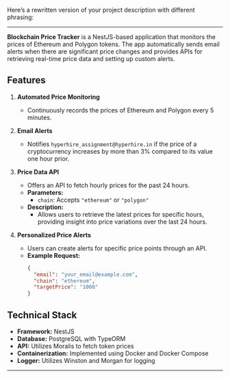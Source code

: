 Here’s a rewritten version of your project description with different phrasing:

---

**Blockchain Price Tracker** is a NestJS-based application that monitors the prices of Ethereum and Polygon tokens. The app automatically sends email alerts when there are significant price changes and provides APIs for retrieving real-time price data and setting up custom alerts.

## Features

1. **Automated Price Monitoring**

   - Continuously records the prices of Ethereum and Polygon every 5 minutes.

2. **Email Alerts**

   - Notifies `hyperhire_assignment@hyperhire.in` if the price of a cryptocurrency increases by more than 3% compared to its value one hour prior.

3. **Price Data API**

   - Offers an API to fetch hourly prices for the past 24 hours.
   - **Parameters:**
     - `chain`: Accepts `"ethereum"` or `"polygon"`
   - **Description:**
     - Allows users to retrieve the latest prices for specific hours, providing insight into price variations over the last 24 hours.

4. **Personalized Price Alerts**

   - Users can create alerts for specific price points through an API.
   - **Example Request:**
     ```json
     {
       "email": "your_email@example.com",
       "chain": "ethereum",
       "targetPrice": "1000"
     }
     ```

## Technical Stack

- **Framework:** NestJS
- **Database:** PostgreSQL with TypeORM
- **API:** Utilizes Moralis to fetch token prices
- **Containerization:** Implemented using Docker and Docker Compose
- **Logger:** Utilizes Winston and Morgan for logging

---
